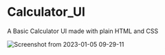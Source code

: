 # Calculator_UI

A Basic Calculator UI made with plain HTML and CSS

![Screenshot from 2023-01-05 09-29-11](https://user-images.githubusercontent.com/84084155/210699048-ee1cdad3-e504-4a36-bb28-6e2affa11d98.png)
